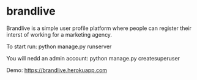 # brandlive
Brandlive is a simple user profile platform where people can register their interst of working for a marketing agency.

To start run: python manage.py runserver

You will nedd an admin account: python manage.py createsuperuser

Demo: https://brandlive.herokuapp.com
